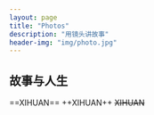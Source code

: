 ```yaml
---
layout: page
title: "Photos"
description: "用镜头讲故事"
header-img: "img/photo.jpg"
---
```



## 故事与人生

==XIHUAN==
++XIHUAN++
~~XIHUAN~~